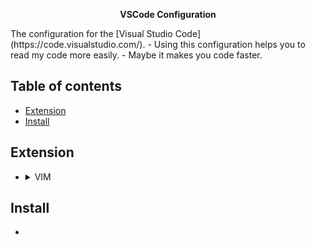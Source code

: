 <p align="center"><strong>VSCode Configuration</strong></p>
The configuration for the [Visual Studio Code](https://code.visualstudio.com/).
- Using this configuration helps you to read my code more easily.
- Maybe it makes you code faster.

## Table of contents
- [Extension](#Extension)
- [Install](#Install)

## Extension
- <details><summary> VIM </summary>
  <p>
    <h2 align="center"><img src="icons/vim.png" height="128"><br>VSCodeVim</h2>

    - Why vim?
        - Vim helps you code faster and do a lot of things without using the mouse.

    - Installation
       - [Market Link](https://marketplace.visualstudio.com/items?itemName=vscodevim.vim)
       - [GitHub](https://github.com/VSCodeVim/Vim)

    - My Vim settings

           "vim.statusBarColorControl": true,
           "vim.statusBarColors.normal": "#181818",
           "vim.statusBarColors.insert": "#181818",
           "vim.statusBarColors.visual": "#181818",
           "vim.statusBarColors.visualline": "#181818",
           "vim.statusBarColors.visualblock": "#181818",
           "vim.statusBarColors.replace": "#181818",
           "vim.statusBarColors.commandlineinprogress": "#181818",
           "vim.statusBarColors.searchinprogressmode": "#181818",
           "vim.statusBarColors.easymotionmode": "#181818",
           "vim.statusBarColors.easymotioninputmode": "#181818",
           "vim.statusBarColors.surroundinputmode": "#181818",
           "vim.enableNeovim": true,

           "vim.easymotion": true,
           "vim.incsearch": true,
           "vim.useSystemClipboard": true,
           "vim.useCtrlKeys": true,
           "vim.hlsearch": true,
           "vim.smartRelativeLine": true,

           "vim.insertModeKeyBindings": [
           ],
           "vim.normalModeKeyBindingsNonRecursive": [
             {
               "before": ["<leader>", "d"],
               "commands": [":bd"],
               "silent": true
             },
             {
               "before": ["<leader>", "w"],
               "commands": [":w"],
               "silent": true
             },
             {
               "before": ["<tab>"],
               "after": ["g", "t"],
               "silent": true
             },
             {
               "before": ["<leader>","<tab>"],
               "after": ["g", "T"],
               "silent": true
             },
             {
               "before": ["<C-q>"],
               "commands": [":nohl"]
             },
           ],
           "vim.leader": "<space>",
           "vim.handleKeys": {
             "<C-a>": false,
             "<C-f>": false
           },
</p>
</details>

## Install
- 
